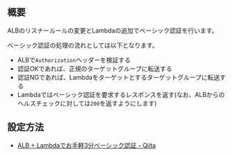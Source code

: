 ## 概要

ALBのリスナールールの変更とLambdaの追加でベーシック認証を行います。

ベーシック認証の処理の流れとしては以下となります。

- ALBで`Authorization`ヘッダーを検証する
- 認証OKであれば、正規のターゲットグループに転送する
- 認証NGであれば、Lambdaをターゲットとするターゲットグループに転送する
- Lambdaではベーシック認証を要求するレスポンスを返す(なお、ALBからのヘルスチェックに対しては`200`を返すようにします)

## 設定方法

- [ALB + Lambdaでお手軽3分ベーシック認証 - Qiita](https://qiita.com/shonansurvivors/items/422924e720eb3465b865)

